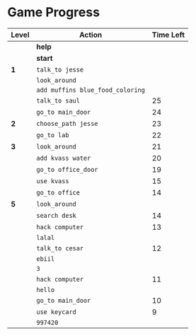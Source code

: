 # Game Progress

| **Level** | **Action**                         | **Time Left** |
|-----------|------------------------------------|---------------|
|           | **help**                           |               |
|           | **start**                          |               |
| **1**     | `talk_to jesse`                    |               |
|           | `look_around`                      |               |
|           | `add muffins blue_food_coloring`   |               |
|           | `talk_to saul`                     | 25            |
|           | `go_to main_door`                  | 24            |
| **2**     | `choose_path jesse`                | 23            |
|           | `go_to lab`                        | 22            |
| **3**     | `look_around`                      | 21            |
|           | `add kvass water`                  | 20            |
|           | `go_to office_door`                | 19            |
|           | `use kvass`                        | 15            |
|           | `go_to office`                     | 14            |
| **5**     | `look_around`                      |               |
|           | `search desk`                      | 14            |
|           | `hack computer`                    | 13            |
|           | `lalal`                            |               |
|           | `talk_to cesar`                    | 12            |
|           | `ebiil`                            |               |
|           | `3`                                |               |
|           | `hack computer`                    | 11            |
|           | `hello`                            |               |
|           | `go_to main_door`                  | 10            |
|           | `use keycard`                      | 9             |
|           | `997420`                           |               |
